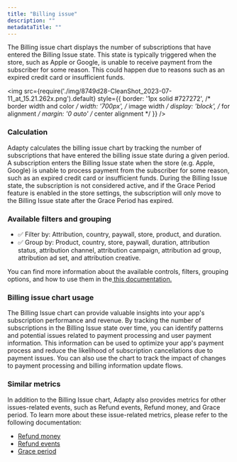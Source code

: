 ```yaml
---
title: "Billing issue"
description: ""
metadataTitle: ""
---
```


The Billing issue chart displays the number of subscriptions that have entered the Billing Issue state. This state is typically triggered when the store, such as Apple or Google, is unable to receive payment from the subscriber for some reason. This could happen due to reasons such as an expired credit card or insufficient funds.


<img
  src={require('./img/8749d28-CleanShot_2023-07-11_at_15.21.262x.png').default}
  style={{
    border: '1px solid #727272', /* border width and color */
    width: '700px', /* image width */
    display: 'block', /* for alignment */
    margin: '0 auto' /* center alignment */
  }}
/>





### Calculation

Adapty calculates the billing issue chart by tracking the number of subscriptions that have entered the billing issue state during a given period. A subscription enters the Billing Issue state when the store (e.g. Apple, Google) is unable to process payment from the subscriber for some reason, such as an expired credit card or insufficient funds. During the Billing Issue state, the subscription is not considered active, and if the Grace Period feature is enabled in the store settings, the subscription will only move to the Billing Issue state after the Grace Period has expired.

### Available filters and grouping

- ✅ Filter by: Attribution, country, paywall, store, product, and duration. 
- ✅ Group by: Product, country, store, paywall, duration, attribution status, attribution channel, attribution campaign, attribution ad group, attribution ad set, and attribution creative.

You can find more information about the available controls, filters, grouping options, and how to use them in the[ this documentation.](https://docs.adapty.io/docs/controls-filters-grouping-compare-proceeds)

### Billing issue chart usage

The Billing Issue chart can provide valuable insights into your app's subscription performance and revenue. By tracking the number of subscriptions in the Billing Issue state over time, you can identify patterns and potential issues related to payment processing and user payment information. This information can be used to optimize your app's payment process and reduce the likelihood of subscription cancellations due to payment issues. You can also use the chart to track the impact of changes to payment processing and billing information update flows.

### Similar metrics

In addition to the Billing Issue chart, Adapty also provides metrics for other issues-related events, such as Refund events, Refund money, and Grace period. To learn more about these issue-related metrics, please refer to the following documentation:

- [Refund money](https://docs.adapty.io/docs/new-trials)
- [Refund events](https://docs.adapty.io/docs/active-trials)
- [Grace period](https://docs.adapty.io/docs/trials-renewal-cancelled)